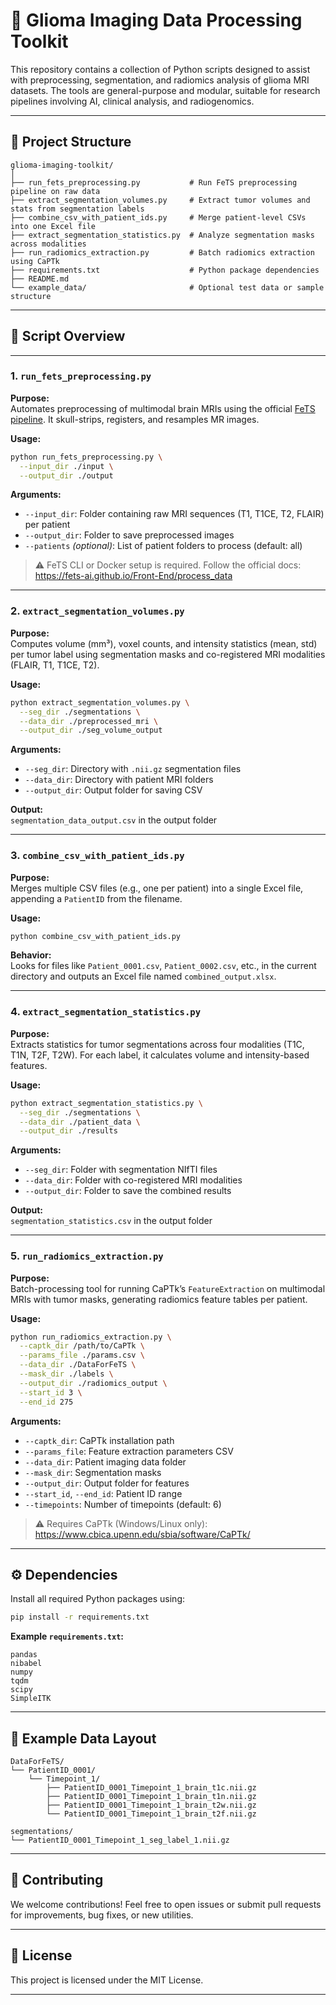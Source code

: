 # 🧠 Glioma Imaging Data Processing Toolkit

This repository contains a collection of Python scripts designed to assist with preprocessing, segmentation, and radiomics analysis of glioma MRI datasets. The tools are general-purpose and modular, suitable for research pipelines involving AI, clinical analysis, and radiogenomics.

---

## 📁 Project Structure

```
glioma-imaging-toolkit/
│
├── run_fets_preprocessing.py           # Run FeTS preprocessing pipeline on raw data
├── extract_segmentation_volumes.py     # Extract tumor volumes and stats from segmentation labels
├── combine_csv_with_patient_ids.py     # Merge patient-level CSVs into one Excel file
├── extract_segmentation_statistics.py  # Analyze segmentation masks across modalities
├── run_radiomics_extraction.py         # Batch radiomics extraction using CaPTk
├── requirements.txt                    # Python package dependencies
├── README.md
└── example_data/                       # Optional test data or sample structure
```

---

## 📜 Script Overview

---

### 1. `run_fets_preprocessing.py`

**Purpose:**  
Automates preprocessing of multimodal brain MRIs using the official [FeTS pipeline](https://fets-ai.github.io/Front-End/process_data). It skull-strips, registers, and resamples MR images.

**Usage:**

```bash
python run_fets_preprocessing.py \
  --input_dir ./input \
  --output_dir ./output
```

**Arguments:**
- `--input_dir`: Folder containing raw MRI sequences (T1, T1CE, T2, FLAIR) per patient
- `--output_dir`: Folder to save preprocessed images
- `--patients` *(optional)*: List of patient folders to process (default: all)

> ⚠️ FeTS CLI or Docker setup is required. Follow the official docs:  
> https://fets-ai.github.io/Front-End/process_data

---

### 2. `extract_segmentation_volumes.py`

**Purpose:**  
Computes volume (mm³), voxel counts, and intensity statistics (mean, std) per tumor label using segmentation masks and co-registered MRI modalities (FLAIR, T1, T1CE, T2).

**Usage:**

```bash
python extract_segmentation_volumes.py \
  --seg_dir ./segmentations \
  --data_dir ./preprocessed_mri \
  --output_dir ./seg_volume_output
```

**Arguments:**
- `--seg_dir`: Directory with `.nii.gz` segmentation files
- `--data_dir`: Directory with patient MRI folders
- `--output_dir`: Output folder for saving CSV

**Output:**  
`segmentation_data_output.csv` in the output folder

---

### 3. `combine_csv_with_patient_ids.py`

**Purpose:**  
Merges multiple CSV files (e.g., one per patient) into a single Excel file, appending a `PatientID` from the filename.

**Usage:**

```bash
python combine_csv_with_patient_ids.py
```

**Behavior:**  
Looks for files like `Patient_0001.csv`, `Patient_0002.csv`, etc., in the current directory and outputs an Excel file named `combined_output.xlsx`.

---

### 4. `extract_segmentation_statistics.py`

**Purpose:**  
Extracts statistics for tumor segmentations across four modalities (T1C, T1N, T2F, T2W). For each label, it calculates volume and intensity-based features.

**Usage:**

```bash
python extract_segmentation_statistics.py \
  --seg_dir ./segmentations \
  --data_dir ./patient_data \
  --output_dir ./results
```

**Arguments:**
- `--seg_dir`: Folder with segmentation NIfTI files
- `--data_dir`: Folder with co-registered MRI modalities
- `--output_dir`: Folder to save the combined results

**Output:**  
`segmentation_statistics.csv` in the output folder

---

### 5. `run_radiomics_extraction.py`

**Purpose:**  
Batch-processing tool for running CaPTk’s `FeatureExtraction` on multimodal MRIs with tumor masks, generating radiomics feature tables per patient.

**Usage:**

```bash
python run_radiomics_extraction.py \
  --captk_dir /path/to/CaPTk \
  --params_file ./params.csv \
  --data_dir ./DataForFeTS \
  --mask_dir ./labels \
  --output_dir ./radiomics_output \
  --start_id 3 \
  --end_id 275
```

**Arguments:**
- `--captk_dir`: CaPTk installation path
- `--params_file`: Feature extraction parameters CSV
- `--data_dir`: Patient imaging data folder
- `--mask_dir`: Segmentation masks
- `--output_dir`: Output folder for features
- `--start_id`, `--end_id`: Patient ID range
- `--timepoints`: Number of timepoints (default: 6)

> ⚠️ Requires CaPTk (Windows/Linux only): https://www.cbica.upenn.edu/sbia/software/CaPTk/

---

## ⚙️ Dependencies

Install all required Python packages using:

```bash
pip install -r requirements.txt
```

**Example `requirements.txt`:**

```
pandas
nibabel
numpy
tqdm
scipy
SimpleITK
```

---

## 📂 Example Data Layout

```
DataForFeTS/
└── PatientID_0001/
    └── Timepoint_1/
        ├── PatientID_0001_Timepoint_1_brain_t1c.nii.gz
        ├── PatientID_0001_Timepoint_1_brain_t1n.nii.gz
        ├── PatientID_0001_Timepoint_1_brain_t2w.nii.gz
        └── PatientID_0001_Timepoint_1_brain_t2f.nii.gz

segmentations/
└── PatientID_0001_Timepoint_1_seg_label_1.nii.gz
```

---

## 🧪 Contributing

We welcome contributions! Feel free to open issues or submit pull requests for improvements, bug fixes, or new utilities.

---

## 📄 License

This project is licensed under the MIT License.

---
